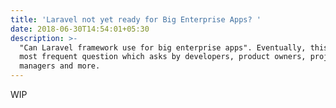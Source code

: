 ```yaml
---
title: 'Laravel not yet ready for Big Enterprise Apps? '
date: 2018-06-30T14:54:01+05:30
description: >-
  "Can Laravel framework use for big enterprise apps". Eventually, this is a
  most frequent question which asks by developers, product owners, project
  managers and more.
---
```

WIP
